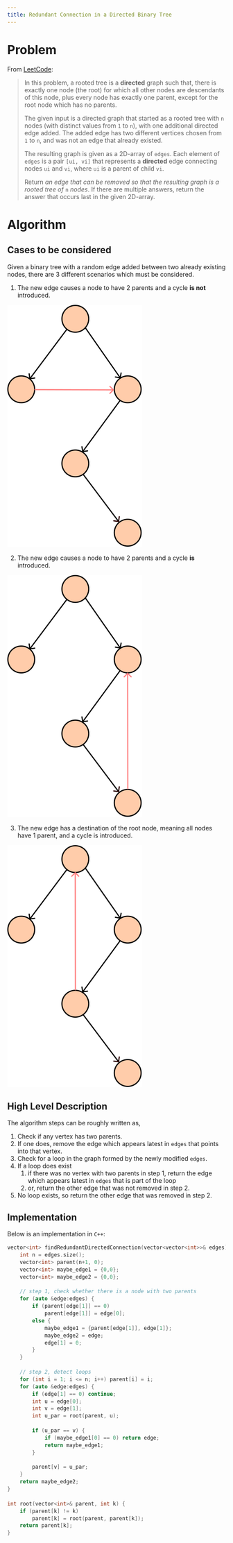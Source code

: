 ```yaml
---
title: Redundant Connection in a Directed Binary Tree
---
```


# Problem

From [LeetCode](https://leetcode.com/problems/redundant-connection-ii/description/):

> In this problem, a rooted tree is a **directed** graph such that, there is exactly one node (the root) for which all other nodes are descendants of this node, plus every node has exactly one parent, except for the root node which has no parents.
>
> The given input is a directed graph that started as a rooted tree with `n` nodes (with distinct values from `1` to `n`), with one additional directed edge added. The added edge has two different vertices chosen from `1` to `n`, and was not an edge that already existed.
>
> The resulting graph is given as a 2D-array of `edges`. Each element of `edges` is a pair `[ui, vi]` that represents a **directed** edge connecting nodes `ui` and `vi`, where `ui` is a parent of child `vi`.
>
> Return _an edge that can be removed so that the resulting graph is a rooted tree of_ `n` _nodes_. If there are multiple answers, return the answer that occurs last in the given 2D-array.

# Algorithm

## Cases to be considered

Given a binary tree with a random edge added between two already existing nodes, there are 3 different scenarios which must be considered.

1. The new edge causes a node to have 2 parents and a cycle **is not** introduced.

![](assets/dir_tree_redundent_1.svg)

2. The new edge causes a node to have 2 parents and a cycle **is** introduced.

![](assets/dir_tree_redundent_2.svg)

3. The new edge has a destination of the root node, meaning all nodes have 1 parent, and a cycle is introduced.

![](assets/dir_tree_redundent_3.svg)

## High Level Description

The algorithm steps can be roughly written as,

1. Check if any vertex has two parents.
2. If one does, remove the edge which appears latest in `edges` that points into that vertex.
3. Check for a loop in the graph formed by the newly modified `edges`.
4. If a loop does exist
   1. if there was no vertex with two parents in step 1, return the edge which appears latest in `edges` that is part of the loop
   2. or, return the other edge that was not removed in step 2.
5. No loop exists, so return the other edge that was removed in step 2.

## Implementation

Below is an implementation in `C++`:

```cpp
vector<int> findRedundantDirectedConnection(vector<vector<int>>& edges) {
	int n = edges.size();
	vector<int> parent(n+1, 0);
	vector<int> maybe_edge1 = {0,0};
	vector<int> maybe_edge2 = {0,0};

	// step 1, check whether there is a node with two parents
	for (auto &edge:edges) {
		if (parent[edge[1]] == 0)
			parent[edge[1]] = edge[0]; 
		else {
			maybe_edge1 = {parent[edge[1]], edge[1]};
			maybe_edge2 = edge;
			edge[1] = 0;
		}
	} 

	// step 2, detect loops
	for (int i = 1; i <= n; i++) parent[i] = i;
	for (auto &edge:edges) {
		if (edge[1] == 0) continue;
		int u = edge[0];
		int v = edge[1];
		int u_par = root(parent, u);

		if (u_par == v) {
			if (maybe_edge1[0] == 0) return edge;
			return maybe_edge1;
		}
		
		parent[v] = u_par;
	}
	return maybe_edge2;
}

int root(vector<int>& parent, int k) {
	if (parent[k] != k) 
		parent[k] = root(parent, parent[k]);
	return parent[k];
}
```
